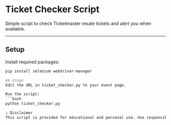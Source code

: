 # Ticket Checker Script

Simple script to check Ticketmaster resale tickets and alert you when available.

---

## Setup

Install required packages:

```bash
pip install selenium webdriver-manager

## Usage
Edit the URL in ticket_checker.py to your event page.

Run the script:
```bash
python ticket_checker.py

⚠️ Disclaimer
This script is provided for educational and personal use. Use responsibly and at your own risk. Ticketmaster may change their website structure at any time, which can break the script.
